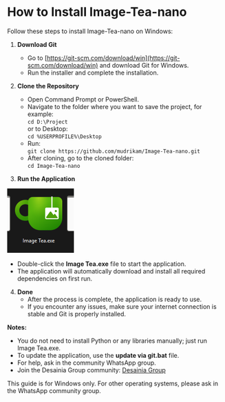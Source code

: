 # How to Install Image-Tea-nano

Follow these steps to install Image-Tea-nano on Windows:

1. **Download Git**
   - Go to [https://git-scm.com/download/win](https://git-scm.com/download/win) and download Git for Windows.
   - Run the installer and complete the installation.

2. **Clone the Repository**
   - Open Command Prompt or PowerShell.
   - Navigate to the folder where you want to save the project, for example:  
     `cd D:\Project`  
     or to Desktop:  
     `cd %USERPROFILE%\Desktop`
   - Run:  
     `git clone https://github.com/mudrikam/Image-Tea-nano.git`
   - After cloning, go to the cloned folder:  
     `cd Image-Tea-nano`

3. **Run the Application**

![Run Image Tea](res\images\image_tea_exe.png)

   - Double-click the **Image Tea.exe** file to start the application.
   - The application will automatically download and install all required dependencies on first run.

4. **Done**
   - After the process is complete, the application is ready to use.
   - If you encounter any issues, make sure your internet connection is stable and Git is properly installed.

**Notes:**
- You do not need to install Python or any libraries manually; just run Image Tea.exe.
- To update the application, use the **update via git.bat** file.
- For help, ask in the community WhatsApp group.
- Join the Desainia Group community: [Desainia Group](https://chat.whatsapp.com/CMQvDxpCfP647kBBA6dRn3)

This guide is for Windows only. For other operating systems, please ask in the WhatsApp community group.
